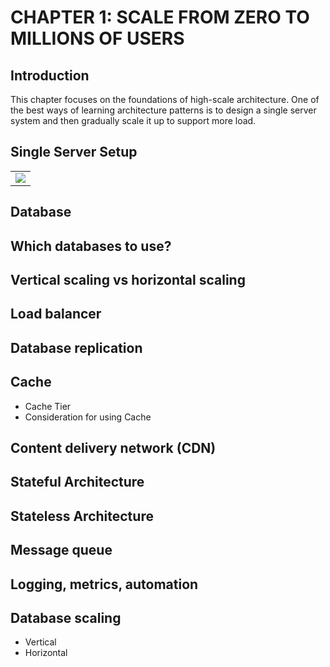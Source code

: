# CHAPTER 1: SCALE FROM ZERO TO MILLIONS OF USERS

## Introduction
This chapter focuses on the foundations of high-scale architecture. One of the best ways of learning architecture patterns is to design a single server system and then gradually scale it up to support more load.

## Single Server Setup
<table width="256px">
  <tr>
    <td><img src="../images/chpater1-single-server.png" /></td>
  </tr>
</table>



## Database

## Which databases to use?

## Vertical scaling vs horizontal scaling

## Load balancer

## Database replication

## Cache
- Cache Tier
- Consideration for using Cache

## Content delivery network (CDN)

## Stateful Architecture

## Stateless Architecture

## Message queue

## Logging, metrics, automation

## Database scaling
- Vertical
- Horizontal

